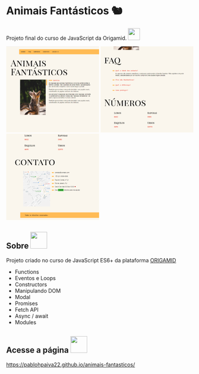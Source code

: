# Animais Fantásticos 🐿
Projeto final do curso de JavaScript da Origamid. <img src="https://user-images.githubusercontent.com/89819079/157577203-b462c0b7-5283-4945-a96c-6d9c32ee6713.png" width="32" height="32"></img>


<img src="img/readme/foto1.png" width="250"/> <img src="img/readme/foto2.png" width="250"/> <img src="img/readme/foto3.png" width="250"/>

## Sobre  <img src="https://user-images.githubusercontent.com/89819079/157577783-18b942f4-3634-4e92-ae6b-cc77098060a5.png" width="45" height="45"></img>


Projeto criado no curso de JavaScript ES6+ da plataforma [ORIGAMID](https://www.origamid.com/)
* Functions
* Eventos e Loops
* Constructors
* Manipulando DOM
* Modal
* Promises
* Fetch API
* Async / await
* Modules

## Acesse a página <img src="https://user-images.githubusercontent.com/89819079/157578252-18cc2563-4f3b-44cb-adaf-63571d3c72d3.png" width="45" height="45"></img> 

https://pablohpaiva22.github.io/animais-fantasticos/
